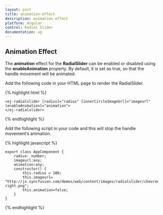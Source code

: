 ```yaml
---
layout: post
title: animation-effect
description: animation effect
platform: Angular
control: Radial Slider
documentation: ug
---
```


## Animation Effect

The **animation** effect for the **RadialSlider** can be enabled or disabled using the **enableAnimation** property. By default, it is set as true, so that the handle movement will be animated.

Add the following code in your HTML page to render the RadialSlider.


{% highlight html %}

    <ej-radialslider [radius]="radius" [innerCircleImageUrl]="imageurl" [enableAnimation]="animation">
    </ej-radialslider>

{% endhighlight %}

Add the following script in your code and this will stop the handle movement’s animation.

{% highlight javascript %}

    export class AppComponent {
        radius: number;
        imageurl:any;
        animation:any;
        constructor() {
            this.radius = 100;
            this.imageurl= "http://js.syncfusion.com/demos/web/content/images/radialslider/chevron-right.png";
            this.animation=false;
        }
    }

{% endhighlight %}

